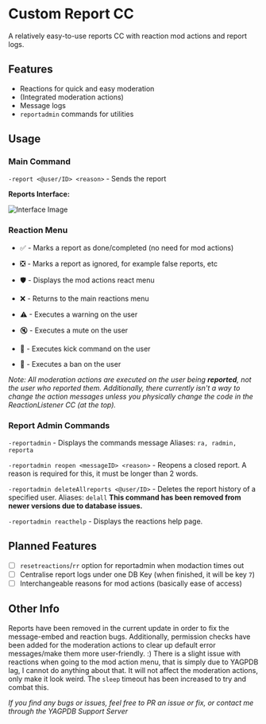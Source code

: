# Custom Report CC
A relatively easy-to-use reports CC with reaction mod actions and report logs.

## Features
- Reactions for quick and easy moderation
- (Integrated moderation actions)
- Message logs
- `reportadmin` commands for utilities

## Usage

### Main Command
`-report <@user/ID> <reason>` - Sends the report

**Reports Interface:**

![Interface Image](https://cdn.discordapp.com/attachments/770405826497740860/774392633032310804/unknown.png)

### Reaction Menu
- ✅ - Marks a report as done/completed (no need for mod actions)
- ❎ - Marks a report as ignored, for example false reports, etc
- 🛡 - Displays the mod actions react menu

- ❌ - Returns to the main reactions menu
- ⚠ - Executes a warning on the user
- 🔇 - Executes a mute on the user
- 👢 - Executes kick command on the user
- 🔨 - Executes a ban on the user

*Note: All moderation actions are executed on the user being **reported**, not the user who reported them. Additionally, there currently isn't a way to change the action messages unless you physically change the code in the ReactionListener CC (at the top).*

### Report Admin Commands
`-reportadmin` - Displays the commands message
Aliases: `ra, radmin, reporta`

`-reportadmin reopen <messageID> <reason>` - Reopens a closed report. A reason is required for this, it must be longer than 2 words.

`-reportadmin deleteAllreports <@user/ID>` - Deletes the report history of a specified user.
Aliases: `delall`
**This command has been removed from newer versions due to database issues.**

`-reportadmin reacthelp` - Displays the reactions help page.

## Planned Features

- [ ] `resetreactions`/`rr` option for reportadmin when modaction times out
- [ ] Centralise report logs under one DB Key (when finished, it will be key `7`)
- [ ] Interchangeable reasons for mod actions (basically ease of access)

## Other Info
Reports have been removed in the current update in order to fix the message-embed and reaction bugs. Additionally, permission checks have been added for the moderation actions to clear up default error messages/make them more user-friendly. :)
There is a slight issue with reactions when going to the mod action menu, that is simply due to YAGPDB lag, I cannot do anything about that. It will not affect the moderation actions, only make it look weird. The `sleep` timeout has been increased to try and combat this.

*If you find any bugs or issues, feel free to PR an issue or fix, or contact me through the YAGPDB Support Server*
